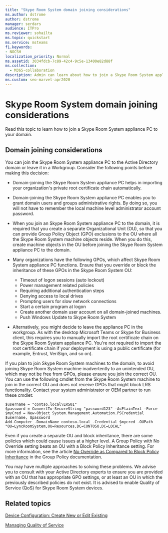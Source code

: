 ```yaml
---
title: "Skype Room System domain joining considerations"
ms.author: dstrome
author: dstrome
manager: serdars
audience: ITPro
ms.reviewer: sohailta
ms.topic: quickstart
ms.service: msteams
f1.keywords:
- NOCSH
localization_priority: Normal
ms.assetid: 3034fdcb-7c89-42c4-9c5e-13400e82d88f
ms.collection:
  - M365-collaboration
description: Admin can learn about how to join a Skype Room System appliance PC to an Active Directory domain, along with the considerations for doing so.
ms.custom: seo-marvel-apr2020
---
```

<!-- This asset missed in the rebrand, and honestly not sure if it's worth keeping.   -->

# Skype Room System domain joining considerations
 
Read this topic to learn how to join a Skype Room System appliance PC to your domain.
  
## Domain joining considerations

You can join the Skype Room System appliance PC to the Active Directory domain or leave it in a Workgroup. Consider the following points before making this decision:
  
- Domain-joining the Skype Room System appliance PC helps in importing your organization's private root certificate chain automatically.
- Domain-joining the Skype Room System appliance PC enables you to grant domain users and groups administrative rights. By doing so, you will not have to remember the local machine level administrator account password.
- When you join an Skype Room System appliance PC to the domain, it is required that you create a separate Organizational Unit (OU), so that you can provide Group Policy Object (GPO) exclusions to the OU where all the Skype Room System machine objects reside. When you do this, create machine objects in the OU before joining the Skype Room System appliance PC to the domain.
- Many organizations have the following GPOs, which affect Skype Room System appliance PC functions. Ensure that you override or block the inheritance of these GPOs in the Skype Room System OU:

  - Timeout of logon sessions (auto lockout)
  - Power management related policies
  - Requiring additional authentication steps
  - Denying access to local drives
  - Prompting users for slow network connections
  - Start a certain program at logon
  - Create another domain user account on all domain-joined machines.
  - Push Windows Update to Skype Room System
    
- Alternatively, you might decide to leave the appliance PC in the workgroup. As with the desktop Microsoft Teams or Skype for Business client, this requires you to manually import the root certificate chain on the Skype Room System appliance PC. You're not required to import the root certificate chain if your deployment is using a public certificate (for example, Entrust, VeriSign, and so on). 
    
If you plan to join Skype Room System machines to the domain, to avoid joining Skype Room System machine inadvertently to an unintended OU, which may not be free from GPOs, please ensure you join the correct OU. You can use the following cmdlet from the Skype Room System machine to join in the correct OU and does not receive GPOs that might block LRS functionality. Contact your system administrator or OEM partner to run these cmdlet:
  
```
$username = "contso.local\LRS01"
$password = ConvertTo-SecureString "password123" -AsPlainText -Force
$myCred = New-Object System.Management.Automation.PSCredential $username, $password
Add-Computer -DomainName contoso.local -Credential $mycred -OUPath "OU=LyncRoomSystem,OU=Resources,DC=CONTOSO,DC=LOCAL"
```

Even if you create a separate OU and block inheritance, there are some policies which could cause issues at a higher level. A Group Policy with No Override setting beats an OU with a Block Policy Inheritance setting. For more information, see the article [No Override as Compared to Block Policy Inheritance](https://docs.microsoft.com/previous-versions/windows/it-pro/windows-2000-server/cc978255(v=technet.10)) in the Group Policy documentation.
  
You may have multiple approaches to solving these problems. We advise you to consult with your Active Directory experts to ensure you are provided with an OU that has appropriate GPO settings, or at least an OU in which the previously described policies do not exist. It is advised to enable Quality of Service (QoS) for Skype Room System devices.

## Related topics
  
[Device Configuration: Create New or Edit Existing](/skypeforbusiness/help-topics/help-lscp/device-configuration-create-new-or-edit-existing.md)

[Managing Quality of Service](/skypeforbusiness/plan-your-deployment/network-requirements/network-requirements#managing-quality-of-service)
